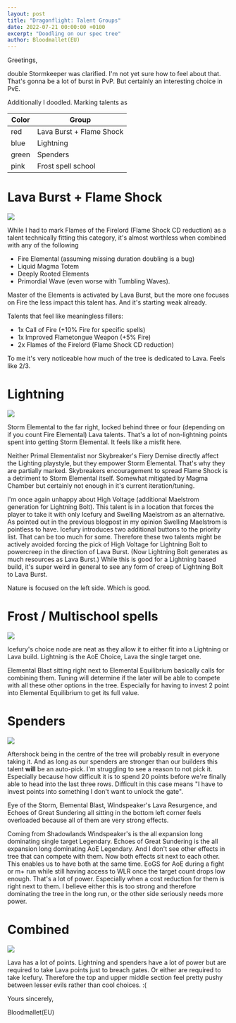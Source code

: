 ```yaml
---
layout: post
title: "Dragonflight: Talent Groups"
date: 2022-07-21 00:00:00 +0100
excerpt: "Doodling on our spec tree"
author: Bloodmallet(EU)
---
```


Greetings,

double Stormkeeper was clarified. I'm not yet sure how to feel about that. That's gonna be a lot of burst in PvP. But certainly an interesting choice in PvE.

Additionally I doodled. Marking talents as

Color | Group
--- | ---
red | Lava Burst + Flame Shock
blue | Lightning
green | Spenders
pink | Frost spell school

# Lava Burst + Flame Shock

![](https://stormearthandlava.com/assets/img/blog/10_alpha/talent_grouping_fire.png)

While I had to mark Flames of the Firelord (Flame Shock CD reduction) as a talent technically fitting this category, it's almost worthless when combined with any of the following

- Fire Elemental (assuming missing duration doubling is a bug)
- Liquid Magma Totem
- Deeply Rooted Elements
- Primordial Wave (even worse with Tumbling Waves).

Master of the Elements is activated by Lava Burst, but the more one focuses on Fire the less impact this talent has. And it's starting weak already.

Talents that feel like meaningless fillers:

- 1x Call of Fire (+10% Fire for specific spells)
- 1x Improved Flametongue Weapon (+5% Fire)
- 2x Flames of the Firelord (Flame Shock CD reduction)

To me it's very noticeable how much of the tree is dedicated to Lava. Feels like 2/3.

# Lightning

![](https://stormearthandlava.com/assets/img/blog/10_alpha/talent_grouping_nature.png)

Storm Elemental to the far right, locked behind three or four (depending on if you count Fire Elemental) Lava talents. That's a lot of non-lightning points spent into getting Storm Elemental. It feels like a misfit here.

Neither Primal Elementalist nor Skybreaker's Fiery Demise directly affect the Lighting playstyle, but they empower Storm Elemental. That's why they are partially marked. Skybreakers encouragement to spread Flame Shock is a detriment to Storm Elemental itself. Somewhat mitigated by Magma Chamber but certainly not enough in it's current iteration/tuning.

I'm once again unhappy about High Voltage (additional Maelstrom generation for Lightning Bolt). This talent is in a location that forces the player to take it with only Icefury and Swelling Maelstrom as an alternative. As pointed out in the previous blogpost in my opinion Swelling Maelstrom is pointless to have. Icefury introduces two additional buttons to the priority list. That can be too much for some. Therefore these two talents might be actively avoided forcing the pick of High Voltage for Lightning Bolt to powercreep in the direction of Lava Burst. (Now Lightning Bolt generates as much resources as Lava Burst.) While this is good for a Lightning based build, it's super weird in general to see any form of creep of Lightning Bolt to Lava Burst.

Nature is focused on the left side. Which is good.

# Frost / Multischool spells

![](https://stormearthandlava.com/assets/img/blog/10_alpha/talent_grouping_frost.png)

Icefury's choice node are neat as they allow it to either fit into a Lightning or Lava build. Lightning is the AoE Choice, Lava the single target one.

Elemental Blast sitting right next to Elemental Equilibrium basically calls for combining them. Tuning will determine if the later will be able to compete with all these other options in the tree. Especially for having to invest 2 point into Elemental Equilibrium to get its full value.

# Spenders

![](https://stormearthandlava.com/assets/img/blog/10_alpha/talent_grouping_spenders.png)

Aftershock being in the centre of the tree will probably result in everyone taking it. And as long as our spenders are stronger than our builders this talent **will** be an auto-pick. I'm struggling to see a reason to not pick it. Especially because how difficult it is to spend 20 points before we're finally able to head into the last three rows. Difficult in this case means "I have to invest points into something I don't want to unlock the gate".

Eye of the Storm, Elemental Blast, Windspeaker's Lava Resurgence, and Echoes of Great Sundering all sitting in the bottom left corner feels overloaded because all of them are very strong effects.

Coming from Shadowlands Windspeaker's is the all expansion long dominating single target Legendary. Echoes of Great Sundering is the all expansion long dominating AoE Legendary. And I don't see other effects in tree that can compete with them. Now both effects sit next to each other. This enables us to have both at the same time. EoGS for AoE during a fight or m+ run while still having access to WLR once the target count drops low enough. That's a lot of power. Especially when a cost reduction for them is right next to them. I believe either this is too strong and therefore dominating the tree in the long run, or the other side seriously needs more power.

# Combined

![](https://stormearthandlava.com/assets/img/blog/10_alpha/talent_grouping_fire_nature_frost_spenders.png)

Lava has a lot of points. Lightning and spenders have a lot of power but are required to take Lava points just to breach gates. Or either are required to take Icefury. Therefore the top and upper middle section feel pretty pushy between lesser evils rather than cool choices. :(

Yours sincerely,

Bloodmallet(EU)
